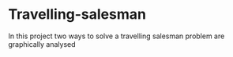 # Travelling-salesman
In this project two ways to solve a travelling salesman problem are graphically analysed

